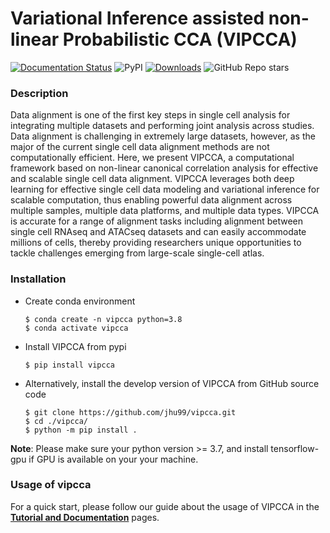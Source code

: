 # Variational Inference assisted non-linear Probabilistic CCA (VIPCCA)

 [![Documentation Status](https://readthedocs.org/projects/vipcca/badge/?version=latest)](https://vipcca.readthedocs.io/en/latest/?badge=latest) ![PyPI](https://img.shields.io/pypi/v/vipcca?color=blue) [![Downloads](https://pepy.tech/badge/vipcca)](https://pepy.tech/project/vipcca) ![GitHub Repo stars](https://img.shields.io/github/stars/jhu99/vipcca?color=yellow)


### Description

Data alignment is one of the first key steps in single cell analysis for integrating multiple datasets and performing joint analysis across studies. Data alignment is challenging in extremely large datasets, however, as the major of the current single cell data alignment methods are not computationally efficient. Here, we present VIPCCA, a computational framework based on non-linear canonical correlation analysis for effective and scalable single cell data alignment. VIPCCA leverages both deep learning for effective single cell data modeling and variational inference for scalable computation, thus enabling powerful data alignment across multiple samples, multiple data platforms, and multiple data types. VIPCCA is accurate for a range of alignment tasks including alignment between single cell RNAseq and ATACseq datasets and can easily accommodate millions of cells, thereby providing researchers unique opportunities to tackle challenges emerging from large-scale single-cell atlas. 


### Installation

- Create conda environment

  ```shell
  $ conda create -n vipcca python=3.8
  $ conda activate vipcca
  ```

- Install VIPCCA from pypi

  ```shell
  $ pip install vipcca
  ```

- Alternatively, install the develop version of VIPCCA from GitHub source code

  ```shell
  $ git clone https://github.com/jhu99/vipcca.git
  $ cd ./vipcca/
  $ python -m pip install .
  ```

**Note**: Please make sure your python version >= 3.7, and install tensorflow-gpu if GPU is available on your your machine.

### Usage of vipcca

For a quick start, please follow our guide about the usage of VIPCCA in the [**Tutorial and Documentation**](https://vipcca.readthedocs.io/en/latest/) pages.



